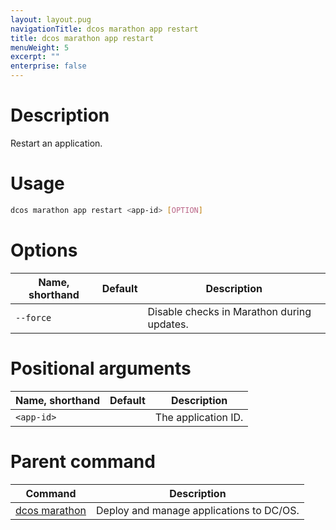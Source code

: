 ```yaml
---
layout: layout.pug
navigationTitle: dcos marathon app restart
title: dcos marathon app restart
menuWeight: 5
excerpt: ""
enterprise: false
---
```

<!-- This source repo for this topic is https://github.com/dcos/dcos-docs -->

# Description

Restart an application.

# Usage

```bash
dcos marathon app restart <app-id> [OPTION]
```

# Options

| Name, shorthand | Default | Description                                |
| --------------- | ------- | ------------------------------------------ |
| `--force`       |         | Disable checks in Marathon during updates. |

# Positional arguments

| Name, shorthand  | Default | Description         |
| ---------------- | ------- | ------------------- |
| `<app-id>` |         | The application ID. |

# Parent command

| Command                                                     | Description                              |
| ----------------------------------------------------------- | ---------------------------------------- |
| [dcos marathon](/1.10/cli/command-reference/dcos-marathon/) | Deploy and manage applications to DC/OS. |

<!-- # Examples -->